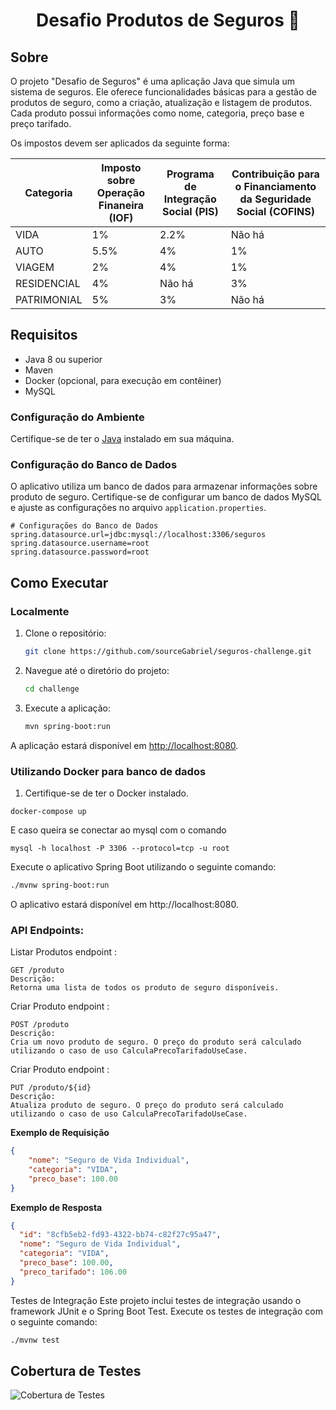 <div align="center">
<h1><a>Desafio Produtos de Seguros 🚀</a></h1>
</div>

## Sobre

O projeto "Desafio de Seguros" é uma aplicação Java que simula um sistema de seguros. Ele oferece funcionalidades básicas para a gestão de produtos de seguro, como a criação, atualização e listagem de produtos. Cada produto possui informações como nome, categoria, preço base e preço tarifado.

Os impostos devem ser aplicados da seguinte forma:


| **Categoria** | **Imposto sobre Operação Finaneira (IOF)** | **Programa de Integração Social (PIS)** | **Contribuição para o Financiamento da Seguridade Social (COFINS)** |
|---------------|--------------------------------------------|-----------------------------------------|----------------------------------------------------------------|
| VIDA          | 1%                                         | 2.2%                                      | Não há                                                          |
| AUTO          | 5.5%                                       | 4%                                      | 1%                                                             |
| VIAGEM        | 2%                                         | 4%                                      | 1%                                                             |
| RESIDENCIAL   | 4%                                         | Não há                                | 3%                                                             |
| PATRIMONIAL   | 5%                                         | 3%                                      | Não há                                                           |

## Requisitos

- Java 8 ou superior
- Maven
- Docker (opcional, para execução em contêiner)
- MySQL

### Configuração do Ambiente

Certifique-se de ter o [Java](https://www.oracle.com/java/technologies/javase-downloads.html) instalado em sua máquina.

### Configuração do Banco de Dados

O aplicativo utiliza um banco de dados para armazenar informações sobre produto de seguro. Certifique-se de configurar um banco de dados MySQL e ajuste as configurações no arquivo `application.properties`.

```properties
# Configurações do Banco de Dados
spring.datasource.url=jdbc:mysql://localhost:3306/seguros
spring.datasource.username=root
spring.datasource.password=root
```

## Como Executar

### Localmente

1. Clone o repositório:

    ```bash
    git clone https://github.com/sourceGabriel/seguros-challenge.git
    ```

2. Navegue até o diretório do projeto:

    ```bash
    cd challenge
    ```

3. Execute a aplicação:

    ```bash
    mvn spring-boot:run
    ```

A aplicação estará disponível em [http://localhost:8080](http://localhost:8080).

### Utilizando Docker para banco de dados

1. Certifique-se de ter o Docker instalado.
```
docker-compose up
```
E caso queira se conectar ao mysql com o comando
```
mysql -h localhost -P 3306 --protocol=tcp -u root
```

Execute o aplicativo Spring Boot utilizando o seguinte comando:

```bash
./mvnw spring-boot:run
```
O aplicativo estará disponível em http://localhost:8080.

### API Endpoints:  
Listar Produtos endpoint :
```
GET /produto
Descrição:
Retorna uma lista de todos os produto de seguro disponíveis.
```
Criar Produto endpoint :
```
POST /produto
Descrição:
Cria um novo produto de seguro. O preço do produto será calculado utilizando o caso de uso CalculaPrecoTarifadoUseCase.
```
Criar Produto endpoint :
```
PUT /produto/${id}
Descrição:
Atualiza produto de seguro. O preço do produto será calculado utilizando o caso de uso CalculaPrecoTarifadoUseCase.
```

**Exemplo de Requisição**

```json
{
    "nome": "Seguro de Vida Individual",
    "categoria": "VIDA",
    "preco_base": 100.00
}
```

**Exemplo de Resposta**

```json
{
  "id": "8cfb5eb2-fd93-4322-bb74-c82f27c95a47",
  "nome": "Seguro de Vida Individual",
  "categoria": "VIDA",
  "preco_base": 100.00,
  "preco_tarifado": 106.00
}
```
Testes de Integração
Este projeto inclui testes de integração usando o framework JUnit e o Spring Boot Test. 
Execute os testes de integração com o seguinte comando:

```bash
./mvnw test
```

## Cobertura de Testes

![Cobertura de Testes](https://sourcegabriel.github.io/seguros-challenge/)